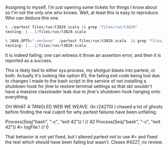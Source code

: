 Assigning to myself, I'm just opening some tickets for things I know about so I'm not the only one who knows.
Well, at least this is easy to reproduce.  Who can deduce this one.
```scala
% ./partest files/run/t3829.scala |& grep "files/run/t3829"
testing: [...]/files/run/t3829.scala                                  [  OK  ]

% JAVA_OPTS="-verbose" ./partest files/run/t3829.scala  |& grep "files/run/t3829"
testing: [...]/files/run/t3829.scala                                  [FAILED]
```
It is indeed failing; one can witness it throw an assertion error, and then it is reported as a success.

This is likely tied to either sys.process, my shotgun blasts into partest, or both.
Actually it's looking like option #3, the failing exit code being lost due to changes I made to the bash script in the service of not installing a shutdown hook for jline to restore terminal settings so that sbt wouldn't have a massive classloader leak due to jline's shutdown hook hanging onto everything.

OH WHAT A TANGLED WEB WE WEAVE.
(In r24270) I chased a lot of ghosts before finding the real culprit
for why partest failures have been unfailing.

  Process(Seq("bash", "-c", "exit 42")) !             // 42
  Process(Seq("bash", "-c", "exit 42")) #> logFile !  // 0

That behavior is not yet fixed, but I altered partest not
to use #> and fixed the test which should have been failing
but wasn't.  Closes #4227, no review.
